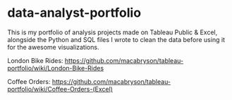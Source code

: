 # data-analyst-portfolio
This is my portfolio of analysis projects made on Tableau Public & Excel, alongside the Python and SQL files I wrote to clean the data before using it for the awesome visualizations. 

London Bike Rides:
https://github.com/macabryson/tableau-portfolio/wiki/London-Bike-Rides

Coffee Orders:
https://github.com/macabryson/tableau-portfolio/wiki/Coffee-Orders-(Excel)

